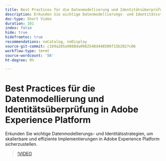 ```yaml
---
title: Best Practices für die Datenmodellierung und Identitätsüberprüfung in Adobe Experience Platform
description: Erkunden Sie wichtige Datenmodellierungs- und Identitätsstrategien, um skalierbare und effiziente Implementierungen in Adobe Experience Platform sicherzustellen.
doc-type: Short Video
duration: 101
index: false
hide: true
hidefromtoc: true
recommendations: noCatalog, noDisplay
source-git-commit: c169a205a9088da0982548d448500f15b2027c06
workflow-type: tm+mt
source-wordcount: '56'
ht-degree: 0%

---
```



# Best Practices für die Datenmodellierung und Identitätsüberprüfung in Adobe Experience Platform

Erkunden Sie wichtige Datenmodellierungs- und Identitätsstrategien, um skalierbare und effiziente Implementierungen in Adobe Experience Platform sicherzustellen.

<!-- 72_S655_3442541_100_best-practices-for-data-modeling-and-identity-in-adobe-experience-platform -->
>[!VIDEO](https://video.tv.adobe.com/v/3458310/?learn=on&enablevpops=true)
